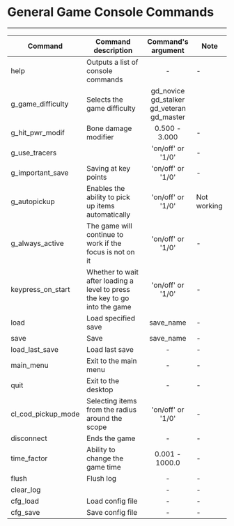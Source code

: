 # General Game Console Commands

___

| Command | Command description | Command's argument | Note |
|---|---|:---:|---|
| help | Outputs a list of console commands | - | - |
| g_game_difficulty | Selects the game difficulty | gd_novice<br> gd_stalker<br> gd_veteran<br> gd_master |  |
| g_hit_pwr_modif | Bone damage modifier | 0.500 - 3.000 | - |
| g_use_tracers |  | 'on/off' or '1/0' | - |
| g_important_save | Saving at key points | 'on/off' or '1/0' | - |
| g_autopickup | Enables the ability to pick up items automatically | 'on/off' or '1/0' | Not working |
| g_always_active | The game will continue to work if the focus is not on it | 'on/off' or '1/0' | - |
| keypress_on_start | Whether to wait after loading a level to press the key to go into the game | 'on/off' or '1/0' | - |
| load | Load specified save | save_name | - |
| save | Save | save_name | - |
| load_last_save | Load last save | - | - |
| main_menu | Exit to the main menu | - | - |
| quit | Exit to the desktop | - | - |
| cl_cod_pickup_mode | Selecting items from the radius around the scope | 'on/off' or '1/0' | - |
| disconnect | Ends the game | - | - |
| time_factor | Ability to change the game time | 0.001 - 1000.0 | - |
| flush | Flush log | - | - |
| clear_log |  | - | - |
| cfg_load | Load config file | - | - |
| cfg_save | Save config file | - | - |
